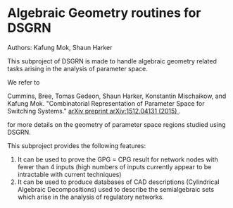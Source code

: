 # Algebraic Geometry routines for DSGRN

Authors: Kafung Mok, Shaun Harker

This subproject of DSGRN is made to handle algebraic geometry related 
tasks arising in the analysis of parameter space.

We refer to 

Cummins, Bree, Tomas Gedeon, Shaun Harker, Konstantin Mischaikow, and Kafung Mok. "Combinatorial Representation of Parameter Space for Switching Systems." [arXiv preprint arXiv:1512.04131 (2015) ](http://arxiv.org/abs/1512.04131).

for more details on the geometry of parameter space regions studied using DSGRN.

This subproject provides the following features:

1. It can be used to prove the GPG = CPG result
    for network nodes with fewer than 4 inputs
    (high numbers of inputs currently appear to be
     intractable with current techniques)
2. It can be used to produce databases of CAD
    descriptions (Cylindrical Algebraic Decompositions)
    used to describe the semialgebraic sets which 
    arise in the analysis of regulatory networks.
